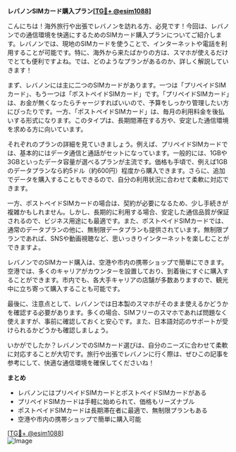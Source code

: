 **レバノンSIMカード購入プラン[[TG💪+ @esim1088](https://t.me/s/esim1088)]**

こんにちは！海外旅行や出張でレバノンを訪れる方、必見です！今回は、レバノンでの通信環境を快適にするためのSIMカード購入プランについてご紹介します。レバノンでは、現地のSIMカードを使うことで、インターネットや電話を利用することが可能です。特に、海外から来たばかりの方は、スマホが使えるだけでとても便利ですよね。では、どのようなプランがあるのか、詳しく解説していきます！

まず、レバノンには主に二つのSIMカードがあります。一つは「プリペイドSIMカード」、もう一つは「ポストペイドSIMカード」です。「プリペイドSIMカード」は、お金が無くなったらチャージすればいいので、予算をしっかり管理したい方にぴったりです。一方、「ポストペイドSIMカード」は、毎月の利用料金を後払いする形式になります。このタイプは、長期間滞在する方や、安定した通信環境を求める方に向いています。

それぞれのプランの詳細を見ていきましょう。例えば、プリペイドSIMカードでは、基本的にはデータ通信と通話がセットになっています。一般的には、1GBや3GBといったデータ容量が選べるプランが主流です。価格も手頃で、例えば1GBのデータプランなら約5ドル（約600円）程度から購入できます。さらに、追加でデータを購入することもできるので、自分の利用状況に合わせて柔軟に対応できます。

一方、ポストペイドSIMカードの場合は、契約が必要になるため、少し手続きが複雑かもしれません。しかし、長期的に利用する場合、安定した通信品質が保証されるので、ビジネス用途にも最適です。また、ポストペイドSIMカードでは、通常のデータプランの他に、無制限データプランも提供されています。無制限プランであれば、SNSや動画視聴など、思いっきりインターネットを楽しむことができますよ。

レバノンでのSIMカード購入は、空港や市内の携帯ショップで簡単にできます。空港では、多くのキャリアがカウンターを設置しており、到着後にすぐに購入することができます。市内でも、各大手キャリアの店舗が多数ありますので、観光中に立ち寄って購入することも可能です。

最後に、注意点として、レバノンでは日本製のスマホがそのまま使えるかどうかを確認する必要があります。多くの場合、SIMフリーのスマホであれば問題なく使えますが、事前に確認しておくと安心です。また、日本語対応のサポートが受けられるかどうかも確認しましょう。

いかがでしたか？レバノンでのSIMカード選びは、自分のニーズに合わせて柔軟に対応することが大切です。旅行や出張でレバノンに行く際は、ぜひこの記事を参考にして、快適な通信環境を確保してくださいね！

**まとめ**
- レバノンにはプリペイドSIMカードとポストペイドSIMカードがある
- プリペイドSIMカードは手軽に始められて、価格もリーズナブル
- ポストペイドSIMカードは長期滞在者に最適で、無制限プランもある
- 空港や市内の携帯ショップで簡単に購入可能

[[TG💪+ @esim1088](https://t.me/s/esim1088)]  
![Image](https://i.postimg.cc/Y0z9fWf4/image.png)
